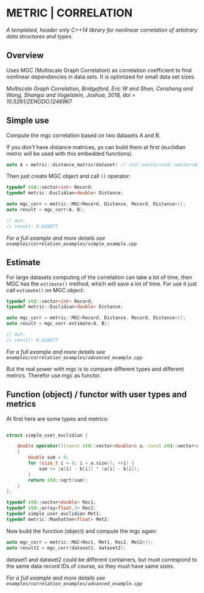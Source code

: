 # METRIC | CORRELATION
*A templated, header only C++14 library for nonlinear correlation of arbitrary data structures and types.*

## Overview

Uses MGC (Multiscale Graph Correlation)
as correlation coefficient to find nonlinear dependencies in data sets. It is optimized for small data set sizes.

*Multiscale Graph Correlation, Bridgeford, Eric W and Shen, Censheng and Wang, Shangsi and Vogelstein, Joshua, 
2018, doi = 10.5281/ZENODO.1246967*

## Simple use 

Compute the mgc correlation based on two datasets A and B.

If you don't have distance matrices, yo can build them at first (euclidian metric will be used with this embedded functions).

```C++
auto A = metric::distance_matrix(dataset) // std::vector<std::vector<double> dataset 
```

Then just create MGC object and call `()` operator:

```C++
typedef std::vector<int> Record;
typedef metric::Euclidian<double> Distance;

auto mgc_corr = metric::MGC<Record, Distance, Record, Distance>();
auto result = mgc_corr(A, B);

// out:
// result: 0.626877
```

*For a full example and more details see `examples/correlation_examples/simple_example.cpp`*



## Estimate

For large datasets computing of the correlation can take a lot of time, then MGC has the `estimate()` method, 
which will save a lot of time. For use it just call `estimate()` on MGC object:

```C++
typedef std::vector<int> Record;
typedef metric::Euclidian<double> Distance;

auto mgc_corr = metric::MGC<Record, Distance, Record, Distance>();
auto result = mgc_corr.estimate(A, B);

// out:
// result: 0.626877
```

*For a full example and more details see `examples/correlation_examples/advanced_example.cpp`*

But the real power with mgc is to compare different types and different metrics. Therefor use mgc as functor.

##  Function (object) / functor with user types and metrics


At first here are some types and metrics:
```C++

struct simple_user_euclidian {

    double operator()(const std::vector<double>& a, const std::vector<double>& b) const
    {
        double sum = 0;
        for (size_t i = 0; i < a.size(); ++i) {
            sum += (a[i] - b[i]) * (a[i] - b[i]);
        }
        return std::sqrt(sum);
    }
};

typedef std::vector<double> Rec1;
typedef std::array<float,3> Rec2;
typedef simple_user_euclidian Met1;
typedef metric::Manhatten<float> Met2;
````
Now build the function (object) and compute the mgc again:
```C++
auto mgc_corr = metric::MGC<Rec1, Met1, Rec2, Met2>();
auto result2 = mgc_corr(dataset1, dataset2);
```
dataset1 and dataset2 could be different containers, but must correspond to the same data record IDs of course, so they must have same sizes.

*For a full example and more details see `examples/correlation_examples/advanced_example.cpp`*
